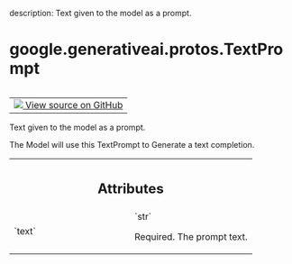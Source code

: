 description: Text given to the model as a prompt.

<div itemscope itemtype="http://developers.google.com/ReferenceObject">
<meta itemprop="name" content="google.generativeai.protos.TextPrompt" />
<meta itemprop="path" content="Stable" />
</div>

# google.generativeai.protos.TextPrompt

<!-- Insert buttons and diff -->

<table class="tfo-notebook-buttons tfo-api nocontent" align="left">
<td>
  <a target="_blank" href="https://github.com/googleapis/google-cloud-python/tree/main/packages/google-ai-generativelanguage/google/ai/generativelanguage_v1beta/types/text_service.py#L229-L243">
    <img src="https://www.tensorflow.org/images/GitHub-Mark-32px.png" />
    View source on GitHub
  </a>
</td>
</table>



Text given to the model as a prompt.

<!-- Placeholder for "Used in" -->

The Model will use this TextPrompt to Generate a text
completion.



<!-- Tabular view -->
 <table class="responsive fixed orange">
<colgroup><col width="214px"><col></colgroup>
<tr><th colspan="2"><h2 class="add-link">Attributes</h2></th></tr>

<tr>
<td>
`text`<a id="text"></a>
</td>
<td>
`str`

Required. The prompt text.
</td>
</tr>
</table>



